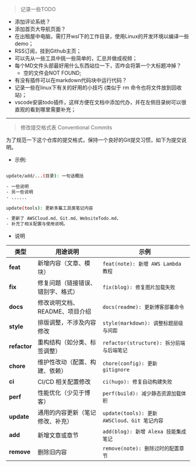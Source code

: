 > 记录一些TODO

- 添加评论系统？
- 添加首页大导航页面？
- 在出租屋中电脑，需打开wsl下的工作目录，使用Linux的开发环境以编译一些demo；
- RSS订阅，挂到Github主页；
- 可以先从一些工具中挑一些简单的，汇总并做成视频；
- 每个MD文件头部最好用什么东西站位一下，否咋会将第一个大标题冲掉？
    - 空的文件会NOT FOUND;
- 有没有插件可以在markdown代码块中运行代码？
- 记录一些在linux下有关的好用的小技巧 (类似于 rm 命令也将文件放到回收站)；
- vscode安装todo插件，这样方便在文档中添加代办，并在左侧目录树可以很直观的看到哪里需要补充；

---

> 修改提交格式表 Conventional Commits

为了规范一下这个仓库的提交格式，保持一个良好的Git提交习惯，如下为提交说明。

- 示例:
  
```bash

update/add/...(目录): 一句话概括

- 一些说明
- 另一些说明
- ......
```

```bash
update(tools): 更新多篇工具类笔记内容

- 更新了 AWSCloud.md、Git.md、WebsiteTodo.md，
- 补充了相关配置与使用说明。

```

- 说明

| 类型 | 用途说明 | 示例 |
|------|-----------|------|
| **feat** | 新增内容（文章、模块） | `feat(note): 新增 AWS Lambda 教程` |
| **fix** | 修复问题（链接错误、错别字、格式） | `fix(blog): 修复图片加载失败` |
| **docs** | 修改说明文档、README、项目介绍 | `docs(readme): 更新博客部署命令` |
| **style** | 排版调整，不涉及内容修改 | `style(markdown): 调整标题层级与间距` |
| **refactor** | 重构结构（如分类、标签调整） | `refactor(structure): 拆分前端与后端笔记` |
| **chore** | 维护性改动（配置、构建、依赖） | `chore(config): 更新 gitignore` |
| **ci** | CI/CD 相关配置修改 | `ci(hugo): 修复自动构建失败` |
| **perf** | 性能优化（少见于博客） | `perf(build): 减少静态资源加载体积` |
| **update** | 通用的内容更新（笔记修改、补充） | `update(tools): 更新 AWSCloud、Git 笔记内容` |
| **add** | 新增文章或章节 | `add(blog): 新增 Alexa 技能集成笔记` |
| **remove** | 删除旧内容 | `remove(note): 删除过时的配置章节` |


